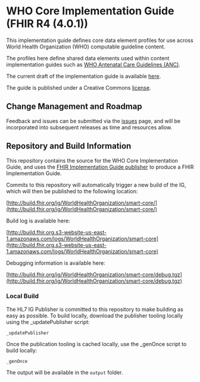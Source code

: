 # WHO Core Implementation Guide (FHIR R4 (4.0.1))

This implementation guide defines core data element profiles for use across World Health Organization (WHO) computable guideline content.

The profiles here define shared data elements used within content implementation guides such as [WHO Antenatal Care Guidelines (ANC)](http://build.fhir.org/ig/WorldHealthOrganization/smart-anc).

The current draft of the implementation guide is available [here](http://build.fhir.org/ig/WorldHealthOrganization/smart-core/).

The guide is published under a Creative Commons [license](LICENSE.md).

## Change Management and Roadmap

Feedback and issues can be submitted via the [issues](issues) page, and will be incorporated into subsequent releases as time and resources allow.

## Repository and Build Information

This repository contains the source for the WHO Core Implementation Guide, and uses the [FHIR Implementation Guide publisher](http://wiki.hl7.org/index.php?title=IG_Publisher_Documentation) to produce a FHIR Implementation Guide.

Commits to this repository will automatically trigger a new build of the IG, which will then be published to the following location:

[http://build.fhir.org/ig/WorldHealthOrganization/smart-core/](http://build.fhir.org/ig/WorldHealthOrganization/smart-core/)

Build log is available here:

[http://build.fhir.org.s3-website-us-east-1.amazonaws.com/logs/WorldHealthOrganization/smart-core](http://build.fhir.org.s3-website-us-east-1.amazonaws.com/logs/WorldHealthOrganization/smart-core)

Debugging information is available here:

[http://build.fhir.org/ig/WorldHealthOrganization/smart-core/debug.tgz](http://build.fhir.org/ig/WorldHealthOrganization/smart-core/debug.tgz)

### Local Build

The HL7 IG Publisher is committed to this repository to make building as easy as possible. To build locally, download the publisher tooling locally using the _updatePublisher script:

    _updatePublisher

Once the publication tooling is cached locally, use the _genOnce script to build locally:

    _genOnce

The output will be available in the `output` folder.
